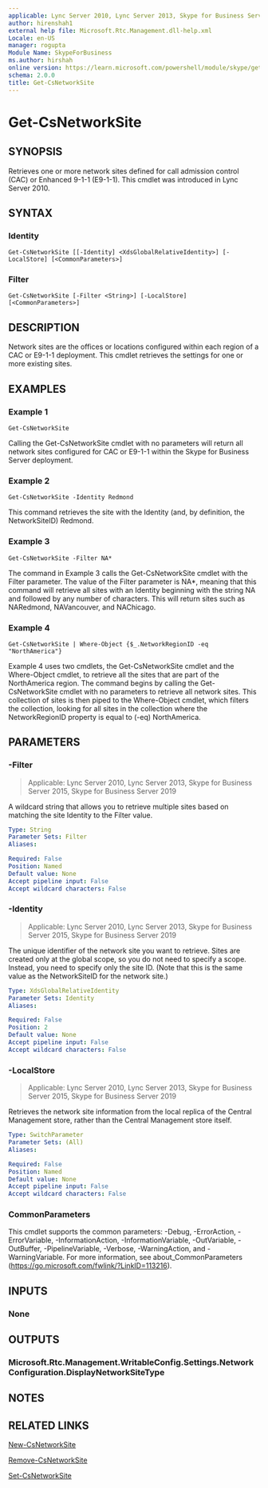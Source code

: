 ```yaml
---
applicable: Lync Server 2010, Lync Server 2013, Skype for Business Server 2015, Skype for Business Server 2019
author: hirenshah1
external help file: Microsoft.Rtc.Management.dll-help.xml
Locale: en-US
manager: rogupta
Module Name: SkypeForBusiness
ms.author: hirshah
online version: https://learn.microsoft.com/powershell/module/skype/get-csnetworksite
schema: 2.0.0
title: Get-CsNetworkSite
---
```


# Get-CsNetworkSite

## SYNOPSIS
Retrieves one or more network sites defined for call admission control (CAC) or Enhanced 9-1-1 (E9-1-1).
This cmdlet was introduced in Lync Server 2010.


## SYNTAX

### Identity
```
Get-CsNetworkSite [[-Identity] <XdsGlobalRelativeIdentity>] [-LocalStore] [<CommonParameters>]
```

### Filter
```
Get-CsNetworkSite [-Filter <String>] [-LocalStore] [<CommonParameters>]
```

## DESCRIPTION
Network sites are the offices or locations configured within each region of a CAC or E9-1-1 deployment.
This cmdlet retrieves the settings for one or more existing sites.


## EXAMPLES

### Example 1
```
Get-CsNetworkSite
```

Calling the Get-CsNetworkSite cmdlet with no parameters will return all network sites configured for CAC or E9-1-1 within the Skype for Business Server deployment.



### Example 2
```
Get-CsNetworkSite -Identity Redmond
```

This command retrieves the site with the Identity (and, by definition, the NetworkSiteID) Redmond.

### Example 3
```
Get-CsNetworkSite -Filter NA*
```

The command in Example 3 calls the Get-CsNetworkSite cmdlet with the Filter parameter.
The value of the Filter parameter is NA*, meaning that this command will retrieve all sites with an Identity beginning with the string NA and followed by any number of characters.
This will return sites such as NARedmond, NAVancouver, and NAChicago.

### Example 4
```
Get-CsNetworkSite | Where-Object {$_.NetworkRegionID -eq "NorthAmerica"}
```

Example 4 uses two cmdlets, the Get-CsNetworkSite cmdlet and the Where-Object cmdlet, to retrieve all the sites that are part of the NorthAmerica region.
The command begins by calling the Get-CsNetworkSite cmdlet with no parameters to retrieve all network sites.
This collection of sites is then piped to the Where-Object cmdlet, which filters the collection, looking for all sites in the collection where the NetworkRegionID property is equal to (-eq) NorthAmerica.


## PARAMETERS

### -Filter

> Applicable: Lync Server 2010, Lync Server 2013, Skype for Business Server 2015, Skype for Business Server 2019

A wildcard string that allows you to retrieve multiple sites based on matching the site Identity to the Filter value.

```yaml
Type: String
Parameter Sets: Filter
Aliases:

Required: False
Position: Named
Default value: None
Accept pipeline input: False
Accept wildcard characters: False
```

### -Identity

> Applicable: Lync Server 2010, Lync Server 2013, Skype for Business Server 2015, Skype for Business Server 2019

The unique identifier of the network site you want to retrieve.
Sites are created only at the global scope, so you do not need to specify a scope.
Instead, you need to specify only the site ID.
(Note that this is the same value as the NetworkSiteID for the network site.)

```yaml
Type: XdsGlobalRelativeIdentity
Parameter Sets: Identity
Aliases:

Required: False
Position: 2
Default value: None
Accept pipeline input: False
Accept wildcard characters: False
```

### -LocalStore

> Applicable: Lync Server 2010, Lync Server 2013, Skype for Business Server 2015, Skype for Business Server 2019

Retrieves the network site information from the local replica of the Central Management store, rather than the Central Management store itself.

```yaml
Type: SwitchParameter
Parameter Sets: (All)
Aliases:

Required: False
Position: Named
Default value: None
Accept pipeline input: False
Accept wildcard characters: False
```

### CommonParameters
This cmdlet supports the common parameters: -Debug, -ErrorAction, -ErrorVariable, -InformationAction, -InformationVariable, -OutVariable, -OutBuffer, -PipelineVariable, -Verbose, -WarningAction, and -WarningVariable. For more information, see about_CommonParameters (https://go.microsoft.com/fwlink/?LinkID=113216).


## INPUTS

### None


## OUTPUTS

### Microsoft.Rtc.Management.WritableConfig.Settings.NetworkConfiguration.DisplayNetworkSiteType


## NOTES


## RELATED LINKS

[New-CsNetworkSite](New-CsNetworkSite.md)

[Remove-CsNetworkSite](Remove-CsNetworkSite.md)

[Set-CsNetworkSite](Set-CsNetworkSite.md)

